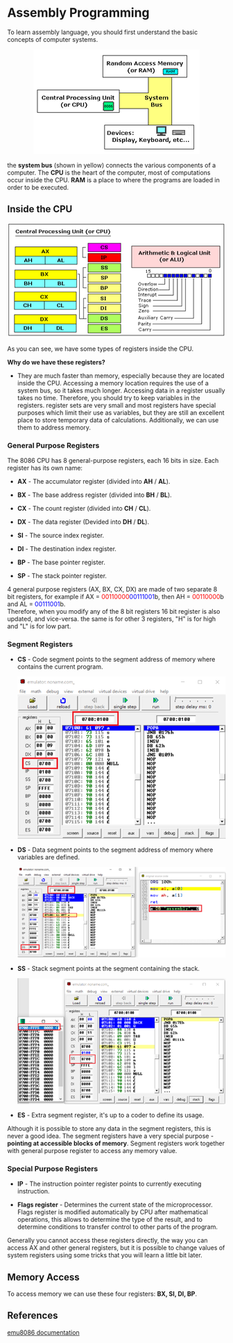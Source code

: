 # Assembly Programming
To learn assembly language, you should first understand the basic concepts of computer systems.

<p align="center">
  <img src="https://github.com/ehsandastani/Assembly/blob/main/pics/model.gif?raw=true" alt="Computer system components">
</p>

the __system bus__ (shown in yellow) connects the various components of a computer.
The __CPU__ is the heart of the computer, most of computations occur inside the CPU.
__RAM__ is a place to where the programs are loaded in order to be executed.

## Inside the CPU
<p align="center">
  <img src="https://github.com/ehsandastani/Assembly/blob/main/pics/cpu.gif?raw=true" alt="CPU Registers">
</p>

As you can see, we have some types of registers inside the CPU.  

__Why do we have these registers?__

* They are much faster than memory, especially because they are located inside the CPU. Accessing a memory location requires the use of a system bus, so it takes much longer. Accessing data in a register usually takes no time. Therefore, you should try to keep variables in the registers. register sets are very small and most registers have special purposes which limit their use as variables, but they are still an excellent place to store temporary data of calculations. Additionally, we can use them to address memory.

### General Purpose Registers
The 8086 CPU has 8 general-purpose registers, each 16 bits in size. Each register has its own name:

 * __AX__ - The accumulator register (divided into __AH__ / __AL__).

 * __BX__ - The base address register (divided into __BH__ / __BL__).

 * __CX__ - The count register (divided into __CH__ / __CL__).

 * __DX__ - The data register (Devided into __DH__ / __DL__).

 * __SI__ - The source index register.

 * __DI__ - The destination index register.

 * __BP__ - The base pointer register.

 * __SP__ - The stack pointer register.

4 general purpose registers (AX, BX, CX, DX) are made of two separate 8 bit registers, for example if AX = <span style="color: red;">00110000</span><span style="color: blue;">00111001</span>b, then AH = <span style="color: red;">00110000</span>b and AL = <span style="color: blue;">00111001</span>b.  
Therefore, when you modify any of the 8 bit registers 16 bit register is also updated, and vice-versa. the same is for other 3 registers, "H" is for high and "L" is for low part.

### Segment Registers
* __CS__ - Code segment points to the segment address of memory where contains the current program.
    
    <p align="center">
        <img src="https://github.com/ehsandastani/Assembly/blob/main/pics/CS.png?raw=true" alt="CS Registers">
    </p>

* __DS__ - Data segment points to the segment address of memory where variables are defined.
    
    <p align="center">
        <img src="https://github.com/ehsandastani/Assembly/blob/main/pics/DS.png?raw=true" alt="DS Registers">
    </p>

* __SS__ - Stack segment points at the segment containing the stack.
    
    <p align="center">
        <img src="https://github.com/ehsandastani/Assembly/blob/main/pics/SS.png?raw=true" alt="SS Registers">
    </p>

* __ES__ - Extra segment register, it's up to a coder to define its usage.

 Although it is possible to store any data in the segment registers, this is never a good idea. The segment registers have a very special purpose - __pointing at accessible blocks of memory__. Segment registers work together with general purpose register to access any memory value.

### Special Purpose Registers
* __IP__ - The instruction pointer register points to currently executing instruction.

* __Flags register__ - Determines the current state of the microprocessor. Flags register is modified automatically by CPU after mathematical operations, this allows to determine the type of the result, and to determine conditions to transfer control to other parts of the program.

Generally you cannot access these registers directly, the way you can access AX and other general registers, but it is possible to change values of system registers using some tricks that you will learn a little bit later.


## Memory Access
To access memory we can use these four registers: __BX, SI, DI, BP__.














## References
[emu8086 documentation](https://emu8086-microprocessor-emulator.en.softonic.com/)


